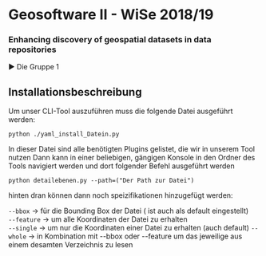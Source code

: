 # Geosoftware II - WiSe 2018/19
### Enhancing discovery of geospatial datasets in data repositories

:arrow_forward: Die Gruppe 1

## Installationsbeschreibung

Um unser CLI-Tool auszuführen muss die folgende Datei ausgeführt werden:
   
`python ./yaml_install_Datein.py`
   
In dieser Datei sind alle benötigten Plugins gelistet, die wir in unserem Tool nutzen
Dann kann in einer beliebigen, gängigen Konsole in den Ordner des Tools navigiert werden und
dort folgender Befehl ausgeführt werden 

`python detailebenen.py --path=("Der Path zur Datei")`

hinten dran können dann noch speizifikationen hinzugefügt werden:

`--bbox` -> für die Bounding Box der Datei ( ist auch als default eingestellt)   
`--feature` -> um alle Koordinaten der Datei zu erhalten   
`--single` -> um nur die Koordinaten einer Datei zu erhalten (auch default)
`--whole` -> in Kombination mit --bbox oder --feature um das jeweilige aus einem desamten Verzeichnis zu lesen